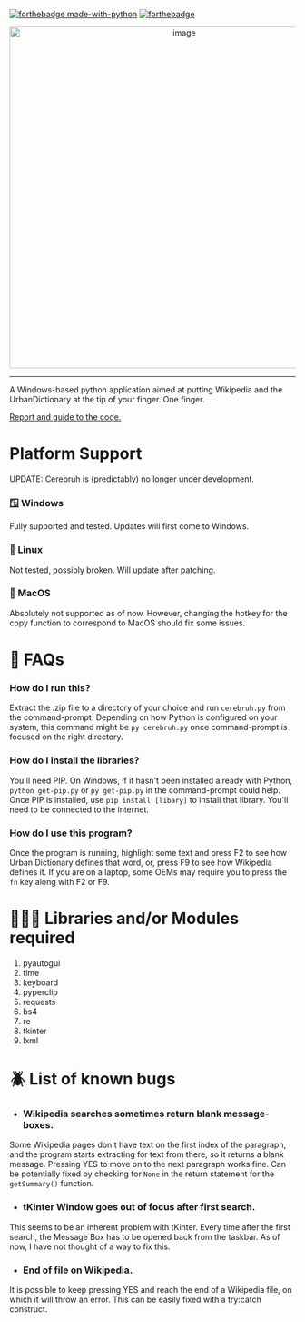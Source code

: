 

[![forthebadge made-with-python](http://ForTheBadge.com/images/badges/made-with-python.svg)](https://www.python.org/)
[![forthebadge](https://forthebadge.com/images/badges/built-with-love.svg)](https://forthebadge.com)




<div align = center>

<!-- <img width="600" alt="image" align="center" src="https://user-images.githubusercontent.com/76529011/175762519-28d93693-8f3e-4fb4-830e-afd0c78d989e.png"> -->
  <img width="600" alt="image" src="https://user-images.githubusercontent.com/76529011/175762596-73338a56-178c-474b-b3c4-f97dce94cc40.png">

</div>

-----------------------------------------
<div></div>
A Windows-based python application aimed at putting Wikipedia and the UrbanDictionary at the tip of your finger. One finger.

[Report and guide to the code.](https://github.com/plugyawn/cerebruh/files/8984065/cerebruh.pdf)

# Platform Support

UPDATE: Cerebruh is (predictably) no longer under development.

### 🪟 Windows
Fully supported and tested. Updates will first come to Windows.

### 🐧 Linux
Not tested, possibly broken. Will update after patching.

### 🍏 MacOS
Absolutely not supported as of now. However, changing the hotkey for the copy function to correspond to MacOS should fix some issues.

# 🤔 FAQs

### How do I run this?
Extract the .zip file to a directory of your choice and run ```cerebruh.py``` from the command-prompt.
Depending on how Python is configured on your system, this command might be ```py cerebruh.py``` once command-prompt is focused on the right directory.

### How do I install the libraries?
You'll need PIP. On Windows, if it hasn't been installed already with Python, ```python get-pip.py``` or ```py get-pip.py``` in the command-prompt could help.
Once PIP is installed, use ```pip install [libary]``` to install that library. You'll need to be connected to the internet.

### How do I use this program?
Once the program is running, highlight some text and press F2 to see how Urban Dictionary defines that word, or, press F9 to see how Wikipedia defines it. If you are on a laptop, some OEMs may require you to press the ```fn``` key along with F2 or F9. 


# 🧑🏻‍💻 Libraries and/or Modules required
  1. pyautogui
  2. time
  3. keyboard
  4. pyperclip
  5. requests
  6. bs4
  7. re
  8. tkinter
  9. lxml
  
  # 🪲 List of known bugs

+ ### Wikipedia searches sometimes return blank message-boxes.
Some Wikipedia pages don't have text on the first index of the paragraph, and the program starts extracting for text from there, so it returns a blank message. Pressing YES to move on to the next paragraph works fine. 
 Can be potentially fixed by checking for ```None``` in the return statement for the ```getSummary()``` function.

+ ### tKinter Window goes out of focus after first search.
This seems to be an inherent problem with tKinter. Every time after the first search, the Message Box has to be opened back from the taskbar. As of now, I have not thought of a way to fix this.

+ ### End of file on Wikipedia.
It is possible to keep pressing YES and reach the end of a Wikipedia file, on which it will throw an error. 
 This can be easily fixed with a try:catch construct.
  
 

  
